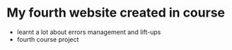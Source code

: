 # My fourth website created in course
 - learnt a lot about errors management and lift-ups
 - fourth course project  

